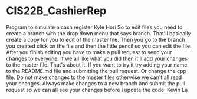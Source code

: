 # CIS22B_CashierRep
Program to simulate a cash register
Kyle Hori
So to edit files you need to create a branch with the drop down menu that says branch. That'll basically create a copy for you to edit of the master file. Then you go to the branch you created click on the file and then the little pencil so you can edit the file. After you finish editing you have to make a pull request to send your changes to everyone. If we all like what you did then it'll add your changes to the master file. That's about it. If you want to try it try adding your name to the README.md file and submitting the pull request. Or change the cpp file.
Do not make changes to the master files otherwise we can't all read your changes. Always make changes to a new branch and submit the pull request so we can all see your changes before I update the code.
Kevin La
